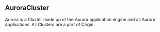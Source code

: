## AuroraCluster

Aurora is a Cluster made up of the Aurora application engine and all Aurora applications.
All Clusters are a part of Origin.
